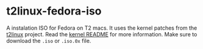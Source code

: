 # t2linux-fedora-iso
A instalation ISO for Fedora on T2 macs. It uses the kernel patches from the [t2linux](https://t2linux.org) project. Read the [kernel README](https://github.com/sharpenedblade/t2linux-fedora-kernel/) for more information. Make sure to download the `.iso` or `.iso.0x` file.
